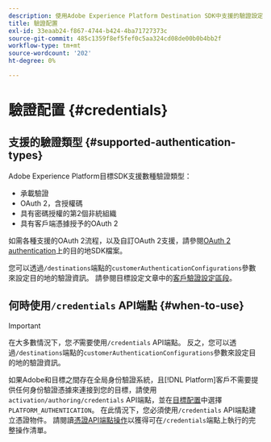 ```yaml
---
description: 使用Adobe Experience Platform Destination SDK中支援的驗證設定，驗證使用者並啟用資料至您的目的地端點。
title: 驗證配置
exl-id: 33eaab24-f867-4744-b424-4ba71727373c
source-git-commit: 485c1359f8ef5fef0c5aa324cd08de00b0b4bb2f
workflow-type: tm+mt
source-wordcount: '202'
ht-degree: 0%

---
```


# 驗證配置 {#credentials}

## 支援的驗證類型 {#supported-authentication-types}

Adobe Experience Platform目標SDK支援數種驗證類型：

* 承載驗證
* OAuth 2，含授權碼
* 具有密碼授權的第2個非統組織
* 具有客戶端憑據授予的OAuth 2

如需各種支援的OAuth 2流程，以及自訂OAuth 2支援，請參閱[OAuth 2 authentication](./oauth2-authentication.md)上的目的地SDK檔案。

您可以透過`/destinations`端點的`customerAuthenticationConfigurations`參數來設定目的地的驗證資訊。 請參閱目標設定文章中的[客戶驗證設定區段](./destination-configuration.md#customer-authentication-configurations)。

## 何時使用`/credentials` API端點 {#when-to-use}

>[!IMPORTANT]
>
>在大多數情況下，您&#x200B;*不*&#x200B;需要使用`/credentials` API端點。 反之，您可以透過`/destinations`端點的`customerAuthenticationConfigurations`參數來設定目的地的驗證資訊。

如果Adobe和目標之間存在全局身份驗證系統，且[!DNL Platform]客戶不需要提供任何身份驗證憑據來連接到您的目標，請使用`activation/authoring/credentials` API端點，並在[目標配置](./destination-configuration.md#destination-delivery)中選擇`PLATFORM_AUTHENTICATION`。 在此情況下，您必須使用`/credentials` API端點建立憑證物件。 請閱讀[憑證API端點操作](./credentials-configuration-api.md)以獲得可在`/credentials`端點上執行的完整操作清單。
